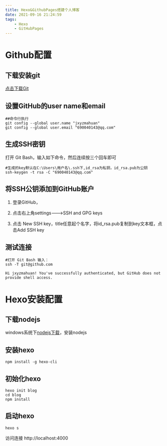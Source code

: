 ```yaml
---
title: Hexo&GithubPages搭建个人博客
date: 2021-09-16 21:24:59
tags:
    - Hexo
    - GitHubPages
---
```


# Github配置

## 下载安装git

[点击下载Git](https://git-scm.com/download/win)

## 设置GitHub的user name和email

```
##命令行执行
git config --global user.name "jxyzmahuan" 
git config --global user.email "690040143@qq.com"
```

## 生成SSH密钥

打开 Git Bash，输入如下命令，然后连续按三个回车即可

```
#生成的key默认在C:\Users\用户名\.ssh下,id_rsa为私钥，id_rsa.pub为公钥
ssh-keygen -t rsa -C "690040143@qq.com"
```

## 将SSH公钥添加到GitHub账户

1. 登录GitHub，

2. 点击右上角settings--->SSH and GPG keys

3. 点击 New  SSH key，title任意起个名字，将id_rsa.pub复制到key文本框，点击Add SSH key

## 测试连接

```
#打开 Git Bash 输入：
ssh -T git@github.com

Hi jxyzmahuan! You've successfully authenticated, but GitHub does not provide shell access.
```



# Hexo安装配置

## 下载nodejs

windows系统下[nodejs下载](https://nodejs.org/dist/v14.17.6/node-v14.17.6-x64.msi)，安装nodejs

## 安装hexo

```
npm install -g hexo-cli
```

## 初始化hexo

```
hexo init blog
cd blog
npm install
```

## 启动hexo

```
hexo s
```

访问连接 http://localhost:4000

